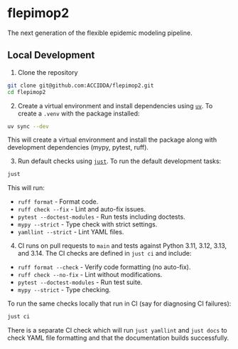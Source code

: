 # flepimop2

The next generation of the flexible epidemic modeling pipeline.

## Local Development

1. Clone the repository

```bash
git clone git@github.com:ACCIDDA/flepimop2.git
cd flepimop2
```

2. Create a virtual environment and install dependencies using [`uv`](https://docs.astral.sh/uv/). To create a `.venv` with the package installed:

```bash
uv sync --dev
```

This will create a virtual environment and install the package along with development dependencies (mypy, pytest, ruff).

3. Run default checks using [`just`](https://just.systems/). To run the default development tasks:

```bash
just
```

This will run:

- `ruff format` - Format code.
- `ruff check --fix` - Lint and auto-fix issues.
- `pytest --doctest-modules` - Run tests including doctests.
- `mypy --strict` - Type check with strict settings.
- `yamllint --strict` - Lint YAML files.

4. CI runs on pull requests to `main` and tests against Python 3.11, 3.12, 3.13, and 3.14. The CI checks are defined in `just ci` and include:

- `ruff format --check` - Verify code formatting (no auto-fix).
- `ruff check --no-fix` - Lint without modifications.
- `pytest --doctest-modules` - Run test suite.
- `mypy --strict` - Type checking.

To run the same checks locally that run in CI (say for diagnosing CI failures):

```bash
just ci
```

There is a separate CI check which will run `just yamllint` and `just docs` to check YAML file formatting and that the documentation builds successfully.
